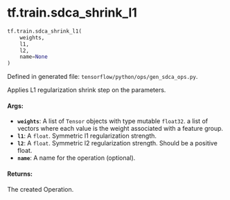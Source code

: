<div itemscope itemtype="http://developers.google.com/ReferenceObject">
<meta itemprop="name" content="tf.train.sdca_shrink_l1" />
</div>

# tf.train.sdca_shrink_l1

``` python
tf.train.sdca_shrink_l1(
    weights,
    l1,
    l2,
    name=None
)
```



Defined in generated file: `tensorflow/python/ops/gen_sdca_ops.py`.

Applies L1 regularization shrink step on the parameters.

#### Args:

* <b>`weights`</b>: A list of `Tensor` objects with type mutable `float32`.
    a list of vectors where each value is the weight associated with a
    feature group.
* <b>`l1`</b>: A `float`. Symmetric l1 regularization strength.
* <b>`l2`</b>: A `float`.
    Symmetric l2 regularization strength. Should be a positive float.
* <b>`name`</b>: A name for the operation (optional).


#### Returns:

The created Operation.